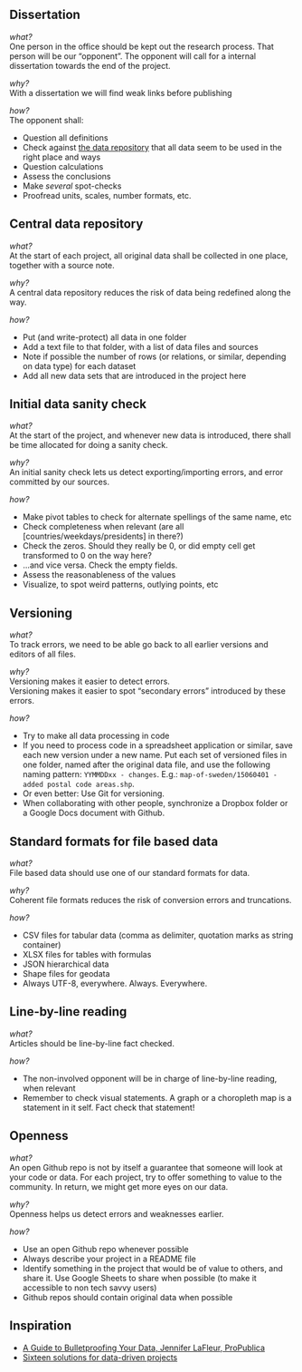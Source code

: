 ## Dissertation

_what?_<br/>
One person in the office should be kept out the research process. That person will be our “opponent”. The opponent will call for a internal dissertation towards the end of the project.

_why?_<br>
With a dissertation we will find weak links before publishing

_how?_<br>
The opponent shall:
 * Question all definitions
 * Check against [the data repository](#dataregister) that all data seem to be used in the right place and ways
 * Question calculations
 * Assess the conclusions
 * Make _several_ spot-checks
 * Proofread units, scales, number formats, etc.


## <span id="dataregister">Central data repository</span>

_what?_<br/>
At the start of each project, all original data shall be collected in one place, together with a source note.

_why?_<br>
A central data repository reduces the risk of data being redefined along the way.

_how?_
 * Put (and write-protect) all data in one folder
 * Add a text file to that folder, with a list of data files and sources
 * Note if possible the number of rows (or relations, or similar, depending on data type) for each dataset
 * Add all new data sets that are introduced in the project here


## Initial data sanity check

_what?_<br/>
At the start of the project, and whenever new data is introduced, there shall be time allocated for doing a sanity check.

_why?_<br>
An initial sanity check lets us detect exporting/importing errors, and error committed by our sources.

_how?_
 * Make pivot tables to check for alternate spellings of the same name, etc
 * Check completeness when relevant (are all [countries/weekdays/presidents] in there?)
 * Check the zeros. Should they really be 0, or did empty cell get transformed to 0 on the way here?
 * ...and vice versa. Check the empty fields.
 * Assess the reasonableness of the values
 * Visualize, to spot weird patterns, outlying points, etc


## Versioning

_what?_<br/>
To track errors, we need to be able go back to all earlier versions and editors of all files.

_why?_<br>
Versioning makes it easier to detect errors.<br>
Versioning makes it easier to spot “secondary errors” introduced by these errors.<br>

_how?_
 * Try to make all data processing in code
 * If you need to process code in a spreadsheet application or similar, save each new version under a new name. Put each set of versioned files in one folder, named after the original data file, and use the following naming pattern: `YYMMDDxx - changes`. E.g.: `map-of-sweden/15060401 - added postal code areas.shp`.
 * Or even better: Use Git for versioning.
 * When collaborating with other people, synchronize a Dropbox folder or a Google Docs document with Github.


## Standard formats for file based data

_what?_<br/>
File based data should use one of our standard formats for data.

_why?_<br>
Coherent file formats reduces the risk of conversion errors and truncations.

_how?_
 * CSV files for tabular data (comma as delimiter, quotation marks as string container)
 * XLSX files for tables with formulas
 * JSON hierarchical data
 * Shape files for geodata
 * Always UTF-8, everywhere. Always. Everywhere.


## Line-by-line reading

_what?_<br/>
Articles should be line-by-line fact checked.

_how?_<br>
 * The non-involved opponent will be in charge of line-by-line reading, when relevant
 * Remember to check visual statements. A graph or a choropleth map is a statement in it self. Fact check that statement!


## Openness

_what?_<br/>
An open Github repo is not by itself a guarantee that someone will look at your code or data. For each project, try to offer something to value to the community. In return, we might get more eyes on our data.

_why?_<br>
Openness helps us detect errors and weaknesses earlier.

_how?_<br>
 * Use an open Github repo whenever possible
 * Always describe your project in a README file
 * Identify something in the project that would be of value to others, and share it. Use Google Sheets to share when possible (to make it accessible to non tech savvy users)
 * Github repos should contain original data when possible


## Inspiration

 * [A Guide to Bulletproofing Your Data, Jennifer LaFleur, ProPublica](https://github.com/propublica/guides/blob/master/data-bulletproofing.md)
 * [Sixteen solutions for data-driven projects](https://docs.google.com/presentation/d/18KE-VO9T6V1I_aGyekdDtFhYP4K0Saph7aBuBS3N8tc/edit#slide=id.ga85f0df1a_049)